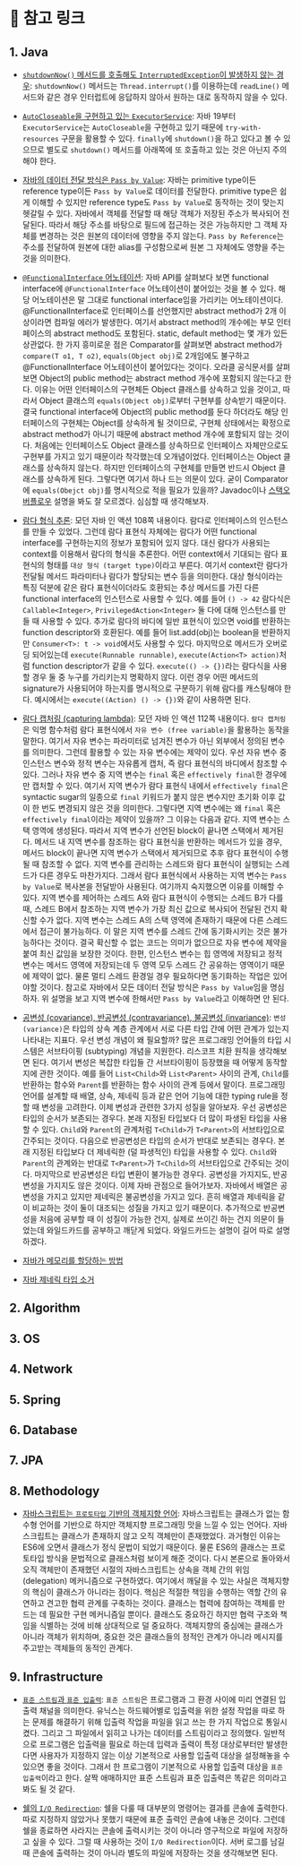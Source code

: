 # 🔗 참고 링크

## 1. Java

- [`shutdownNow()` 메서드를 호출해도 `InterruptedException`이 발생하지 않는 경우](https://stackoverflow.com/questions/70433737/threadpoolexecutor-shutdownnow-not-throwing-interruptedexception-in-thread): `shutdownNow()` 메서드는 `Thread.interrupt()`를 이용하는데 `readLine()` 메서드와 같은 경우 인터럽트에 응답하지 않아서 원하는 대로 동작하지 않을 수 있다.

- [`AutoCloseable`을 구현하고 있는 `ExecutorService`](https://stackoverflow.com/questions/41393417/why-does-the-executorservice-interface-not-implement-autocloseable): 자바 19부터 `ExecutorService`는 `AutoCloseable`을 구현하고 있기 때문에 `try-with-resources` 구문을 활용할 수 있다. `finally`에 `shutdown()`을 하고 있다고 볼 수 있으므로 별도로 `shutdown()` 메서드를 아래쪽에 또 호출하고 있는 것은 아닌지 주의해야 한다.

- [자바의 데이터 전달 방식은 `Pass by Value`](https://mangkyu.tistory.com/107): 자바는 primitive type이든 reference type이든 `Pass by Value`로 데이터를 전달한다. primitive type은 쉽게 이해할 수 있지만 reference type도 `Pass by Value`로 동작하는 것이 맞는지 헷갈릴 수 있다. 자바에서 객체를 전달할 때 해당 객체가 저장된 주소가 복사되어 전달된다. 따라서 해당 주소를 바탕으로 필드에 접근하는 것은 가능하지만 그 객체 자체를 변경하는 것은 원본의 데이터에 영향을 주지 않는다. `Pass by Reference`는 주소를 전달하여 원본에 대한 alias를 구성함으로써 원본 그 자체에도 영향을 주는 것을 의미한다.

- [`@FunctionalInterface` 어노테이션](https://docs.oracle.com/javase/8/docs/api/java/lang/FunctionalInterface.html): 자바 API를 살펴보다 보면 functional interface에 `@FunctionalInterface` 어노테이션이 붙어있는 것을 볼 수 있다. 해당 어노테이션은 말 그대로 functional interface임을 가리키는 어노테이션이다. @FunctionalInterface로 인터페이스를 선언했지만 abstract method가 2개 이상이라면 컴파일 에러가 발생한다. 여기서 abstract method의 개수에는 부모 인터페이스의 abstract method도 포함된다. static, default method는 몇 개가 있든 상관없다. 한 가지 흥미로운 점은 Comparator를 살펴보면 abstract method가 `compare(T o1, T o2)`, `equals(Object obj)`로 2개임에도 불구하고 @FunctionalInterface 어노테이션이 붙어있다는 것이다. 오라클 공식문서를 살펴보면 Object의 public method는 abstract method 개수에 포함되지 않는다고 한다. 이유는 어떤 인터페이스의 구현체든 Object 클래스를 상속하고 있을 것이고, 따라서 Object 클래스의 `equals(Object obj)`로부터 구현부를 상속받기 때문이다. 결국 functional interface에 Object의 public method를 둔다 하더라도 해당 인터페이스의 구현체는 Object를 상속하게 될 것이므로, 구현체 상태에서는 확정으로 abstract method가 아니기 때문에 abstract method 개수에 포함되지 않는 것이다. 처음에는 인터페이스도 Object 클래스를 상속하므로 인터페이스 자체만으로도 구현부를 가지고 있기 때문이라 착각했는데 오개념이었다. 인터페이스는 Object 클래스를 상속하지 않는다. 하지만 인터페이스의 구현체를 만들면 반드시 Object 클래스를 상속하게 된다. 그렇다면 여기서 하나 드는 의문이 있다. 굳이 Comparator에 `equals(Obejct obj)`를 명시적으로 적을 필요가 있을까? Javadoc이나 [스택오버플로우](https://stackoverflow.com/questions/11013850/why-does-comparator-declare-equals) 설명을 봐도 잘 모르겠다. 심심할 때 생각해보자.

- [람다 형식 추론](https://seoarc.tistory.com/86): 모던 자바 인 액션 108쪽 내용이다. 람다로 인터페이스의 인스턴스를 만들 수 있었다. 그런데 람다 표현식 자체에는 람다가 어떤 functional interface를 구현하는지의 정보가 포함되어 있지 않다. 대신 람다가 사용되는 context를 이용해서 람다의 형식을 추론한다. 어떤 context에서 기대되는 람다 표현식의 형태를 `대상 형식 (target type)`이라고 부른다. 여기서 context란 람다가 전달될 메서드 파라미터나 람다가 할당되는 변수 등을 의미한다. 대상 형식이라는 특징 덕분에 같은 람다 표현식이더라도 호환되는 추상 메서드를 가진 다른 functional interface의 인스턴스로 사용할 수 있다. 예를 들어 `() -> 42` 람다식은 `Callable<Integer>`, `PrivilegedAction<Integer>` 둘 다에 대해 인스턴스를 만들 때 사용할 수 있다. 추가로 람다의 바디에 일반 표현식이 있으면 void를 반환하는 function descriptor와 호환된다. 예를 들어 list.add(obj)는 boolean을 반환하지만 `Consumer<T>: t -> void`에서도 사용할 수 있다. 마지막으로 메서드가 오버로딩 되어있는데 `execute(Runnable runnable)`, `execute(Action<T> action)`처럼 function descriptor가 같을 수 있다. `execute(() -> {})`라는 람다식을 사용할 경우 둘 중 누구를 가리키는지 명확하지 않다. 이런 경우 어떤 메서드의 signature가 사용되어야 하는지를 명시적으로 구분하기 위해 람다를 캐스팅해야 한다. 예시에서는 `execute((Action) () -> {})`와 같이 사용하면 된다.

- [람다 캡처링 (capturing lambda)](https://vagabond95.me/posts/lambda-with-final/): 모던 자바 인 액션 112쪽 내용이다. `람다 캡처링`은 익명 함수처럼 람다 표현식에서 `자유 변수 (free variable)`을 활용하는 동작을 말한다. 여기서 자유 변수는 파라미터로 넘겨진 변수가 아닌 외부에서 정의된 변수를 의미한다. 그런데 활용할 수 있는 자유 변수에는 제약이 있다. 우선 자유 변수 중 인스턴스 변수와 정적 변수는 자유롭게 캡처, 즉 람다 표현식의 바디에서 참조할 수 있다. 그러나 자유 변수 중 지역 변수는 `final` 혹은 `effectively final`한 경우에만 캡처할 수 있다. 여기서 지역 변수가 람다 표현식 내에서 `effectively final`은 syntactic sugar의 일종으로 `final` 키워드가 붙지 않은 변수지만 초기화 이후 값이 한 번도 변경되지 않은 것을 의미한다. 그렇다면 지역 변수에는 왜 `final` 혹은 `effectively final`이라는 제약이 있을까? 그 이유는 다음과 같다. 지역 변수는 스택 영역에 생성된다. 따라서 지역 변수가 선언된 block이 끝나면 스택에서 제거된다. 메서드 내 지역 변수를 참조하는 람다 표현식을 반환하는 메서드가 있을 경우, 메서드 block이 끝나면 지역 변수가 스택에서 제거되므로 추후 람다 표현식이 수행될 때 참조할 수 없다. 지역 변수를 관리하는 스레드와 람다 표현식이 실행되는 스레드가 다른 경우도 마찬가지다. 그래서 람다 표현식에서 사용하는 지역 변수는 `Pass by Value`로 복사본을 전달받아 사용된다. 여기까지 숙지했으면 이유를 이해할 수 있다. 지역 변수를 제어하는 스레드 A와 람다 표현식이 수행되는 스레드 B가 다를 때, 스레드 B에서 참조하는 지역 변수가 가장 최신 값으로 복사되어 전달된 건지 확신할 수가 없다. 지역 변수는 스레드 A의 스택 영역에 존재하기 때문에 다른 스레드에서 접근이 불가능하다. 이 말은 지역 변수를 스레드 간에 동기화시키는 것은 불가능하다는 것이다. 결국 확신할 수 없는 코드는 의미가 없으므로 자유 변수에 제약을 붙여 최신 값임을 보장한 것이다. 한편, 인스턴스 변수는 힙 영역에 저장되고 정적 변수는 메서드 영역에 저장되는데 두 영역 모두 스레드 간 공유하는 영역이기 때문에 제약이 없다. 물론 멀티 스레드 환경일 경우 필요하다면 동기화하는 작업은 있어야할 것이다. 참고로 자바에서 모든 데이터 전달 방식은 `Pass by Value`임을 명심하자. 위 설명을 보고 지역 변수에 한해서만 `Pass by Value`라고 이해하면 안 된다.

- [공변성 (covariance), 반공변성 (contravariance), 불공변성 (invariance)](https://learn.microsoft.com/ko-kr/dotnet/standard/generics/covariance-and-contravariance): `변성 (variance)`은 타입의 상속 계층 관계에서 서로 다른 타입 간에 어떤 관계가 있는지 나타내는 지표다. 우선 변성 개념이 왜 필요할까? 많은 프로그래밍 언어들의 타입 시스템은 서브타이핑 (subtyping) 개념을 지원한다. 리스코프 치환 원칙을 생각해보면 된다. 여기서 변성은 복잡한 타입들 간 서브타이핑이 등장했을 때 어떻게 동작할지에 관한 것이다. 예를 들어 `List<Child>`와 `List<Parent>` 사이의 관계, `Child`를 반환하는 함수와 `Parent`를 반환하는 함수 사이의 관계 등에서 말이다. 프로그래밍 언어를 설계할 때 배열, 상속, 제네릭 등과 같은 언어 기능에 대한 typing rule을 정할 때 변성을 고려한다. 이제 변성과 관련한 3가지 성질을 알아보자. 우선 공변성은 타입의 순서가 보존되는 경우다. 본래 지정된 타입보다 더 많이 파생된 타입을 사용할 수 있다. `Child`와 `Parent`의 관계처럼 `T<Child>`가 `T<Parent>`의 서브타입으로 간주되는 것이다. 다음으로 반공변성은 타입의 순서가 반대로 보존되는 경우다. 본래 지정된 타입보다 더 제네릭한 (덜 파생적인) 타입을 사용할 수 있다. `Child`와 `Parent`의 관계와는 반대로 `T<Parent>`가 `T<Child>`의 서브타입으로 간주되는 것이다. 마지막으로 반공변성은 타입 변환이 불가능한 경우다. 공변성을 가지지도, 반공변성을 가지지도 않은 것이다. 이제 자바 관점으로 들어가보자. 자바에서 배열은 공변성을 가지고 있지만 제네릭은 불공변성을 가지고 있다. 흔히 배열과 제네릭을 같이 비교하는 것이 둘이 대조되는 성질을 가지고 있기 때문이다. 추가적으로 반공변성을 처음에 공부할 때 이 성질이 가능한 건지, 실제로 쓰이긴 하는 건지 의문이 들었는데 와일드카드를 공부하고 깨닫게 되었다. 와일드카드는 설명이 길어 따로 설명하겠다.

- [자바가 메모리를 할당하는 방법](https://tangoblog.tistory.com/m/14)

- [자바 제네릭 타입 소거](https://inpa.tistory.com/entry/JAVA-%E2%98%95-%EC%A0%9C%EB%84%A4%EB%A6%AD-%ED%83%80%EC%9E%85-%EC%86%8C%EA%B1%B0-%EC%BB%B4%ED%8C%8C%EC%9D%BC-%EA%B3%BC%EC%A0%95-%EC%95%8C%EC%95%84%EB%B3%B4%EA%B8%B0)

## 2. Algorithm

## 3. OS

## 4. Network

## 5. Spring

## 6. Database

## 7. JPA

## 8. Methodology

- [자바스크립트는 `프로토타입` 기반의 객체지향 언어](https://yozm.wishket.com/magazine/detail/1396/): 자바스크립트는 클래스가 없는 함수형 언어를 기반으로 하지만 객체지향 프로그래밍 맛을 느낄 수 있는 언어다. 자바스크립트는 클래스가 존재하지 않고 오직 객체만이 존재했었다. 과거형인 이유는 ES6에 오면서 클래스가 정식 문법이 되었기 때문이다. 물론 ES6의 클래스는 프로토타입 방식을 문법적으로 클래스처럼 보이게 해준 것이다. 다시 본론으로 돌아와서 오직 객체만이 존재했던 시절의 자바스크립트는 상속을 객체 간의 위임 (delegation) 메커니즘으로 구현하였다. 여기에서 깨달을 수 있는 사실은 객체지향의 핵심이 클래스가 아니라는 점이다. 핵심은 적절한 책임을 수행하는 역할 간의 유연하고 견고한 협력 관계를 구축하는 것이다. 클래스는 협력에 참여하는 객체를 만드는 데 필요한 구현 메커니즘일 뿐이다. 클래스도 중요하긴 하지만 협력 구조와 책임을 식별하는 것에 비해 상대적으로 덜 중요하다. 객체지향의 중심에는 클래스가 아니라 객체가 위치하며, 중요한 것은 클래스들의 정적인 관계가 아니라 메시지를 주고받는 객체들의 동적인 관계다.

## 9. Infrastructure

- [`표준 스트림`과 `표준 입출력`](https://shoark7.github.io/programming/knowledge/what-is-standard-stream): `표준 스트림`은 프로그램과 그 환경 사이에 미리 연결된 입출력 채널을 의미한다. 유닉스는 하드웨어별로 입출력을 위한 설정 작업을 따로 하는 문제를 해결하기 위해 입출력 작업을 파일을 읽고 쓰는 한 가지 작업으로 통일시켰다. 그리고 그 파일에서 읽히고 나가는 데이터를 스트림이라고 정의했다. 일반적으로 프로그램은 입출력을 필요로 하는데 입력과 출력이 특정 대상로부터만 발생한다면 사용자가 지정하지 않는 이상 기본적으로 사용할 입출력 대상을 설정해놓을 수 있으면 좋을 것이다. 그래서 한 프로그램이 기본적으로 사용할 입출력 대상을 `표준 입출력`이라고 한다. 살짝 애매하지만 표준 스트림과 표준 입출력은 똑같은 의미라고 봐도 될 것 같다.

- [쉘의 `I/O Redirection`](https://shoark7.github.io/programming/shell-programming/IO-Redirection-in-Shell): 쉘을 다룰 때 대부분의 명령어는 결과를 콘솔에 출력한다. 따로 지정하지 않았거나 못했기 때문에 표준 출력인 콘솔에 내놓은 것이다. 그런데 쉘을 종료하면 사라지는 콘솔에 출력시키는 것이 아니라 영구적으로 파일에 저장하고 싶을 수 있다. 그럴 때 사용하는 것이 `I/O Redirection`이다. 서버 로그를 남길 때 콘솔에 출력하는 것이 아니라 별도의 파일에 저장하는 것을 생각해보면 된다.
